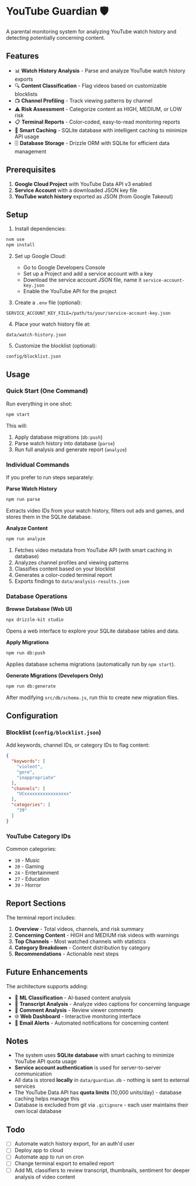 # YouTube Guardian 🛡️

A parental monitoring system for analyzing YouTube watch history and detecting potentially concerning content.

## Features

- 📊 **Watch History Analysis** - Parse and analyze YouTube watch history exports
- 🔍 **Content Classification** - Flag videos based on customizable blocklists
- 📺 **Channel Profiling** - Track viewing patterns by channel
- ⚠️ **Risk Assessment** - Categorize content as HIGH, MEDIUM, or LOW risk
- 📋 **Terminal Reports** - Color-coded, easy-to-read monitoring reports
- 💾 **Smart Caching** - SQLite database with intelligent caching to minimize API usage
- 🗄️ **Database Storage** - Drizzle ORM with SQLite for efficient data management

## Prerequisites

1. **Google Cloud Project** with YouTube Data API v3 enabled
2. **Service Account** with a downloaded JSON key file
3. **YouTube watch history** exported as JSON (from Google Takeout)

## Setup

1. Install dependencies:
```bash
nvm use
npm install
```

2. Set up Google Cloud:
   - Go to Google Developers Console
   - Set up a Project and add a service account with a key
   - Download the service account JSON file, name it `service-account-key.json`
   - Enable the YouTube API for the project

3. Create a `.env` file (optional):
```env
SERVICE_ACCOUNT_KEY_FILE=/path/to/your/service-account-key.json
```

4. Place your watch history file at:
```
data/watch-history.json
```

5. Customize the blocklist (optional):
```
config/blocklist.json
```

## Usage

### Quick Start (One Command)
Run everything in one shot:
```bash
npm start
```

This will:
1. Apply database migrations (`db:push`)
2. Parse watch history into database (`parse`)
3. Run full analysis and generate report (`analyze`)

### Individual Commands

If you prefer to run steps separately:

**Parse Watch History**
```bash
npm run parse
```
Extracts video IDs from your watch history, filters out ads and games, and stores them in the SQLite database.

**Analyze Content**
```bash
npm run analyze
```
1. Fetches video metadata from YouTube API (with smart caching in database)
2. Analyzes channel profiles and viewing patterns
3. Classifies content based on your blocklist
4. Generates a color-coded terminal report
5. Exports findings to `data/analysis-results.json`

### Database Operations

**Browse Database (Web UI)**
```bash
npx drizzle-kit studio
```
Opens a web interface to explore your SQLite database tables and data.

**Apply Migrations**
```bash
npm run db:push
```
Applies database schema migrations (automatically run by `npm start`).

**Generate Migrations (Developers Only)**
```bash
npm run db:generate
```
After modifying `src/db/schema.js`, run this to create new migration files.

## Configuration

### Blocklist (`config/blocklist.json`)

Add keywords, channel IDs, or category IDs to flag content:

```json
{
  "keywords": [
    "violent",
    "gore",
    "inappropriate"
  ],
  "channels": [
    "UCxxxxxxxxxxxxxxxxx"
  ],
  "categories": [
    "39"
  ]
}
```

### YouTube Category IDs

Common categories:
- `10` - Music
- `20` - Gaming
- `24` - Entertainment
- `27` - Education
- `39` - Horror


## Report Sections

The terminal report includes:

1. **Overview** - Total videos, channels, and risk summary
2. **Concerning Content** - HIGH and MEDIUM risk videos with warnings
3. **Top Channels** - Most watched channels with statistics
4. **Category Breakdown** - Content distribution by category
5. **Recommendations** - Actionable next steps

## Future Enhancements

The architecture supports adding:

- 🤖 **ML Classification** - AI-based content analysis
- 📝 **Transcript Analysis** - Analyze video captions for concerning language
- 💬 **Comment Analysis** - Review viewer comments
- 🌐 **Web Dashboard** - Interactive monitoring interface
- 📧 **Email Alerts** - Automated notifications for concerning content


## Notes

- The system uses **SQLite database** with smart caching to minimize YouTube API quota usage
- **Service account authentication** is used for server-to-server communication
- All data is stored **locally** in `data/guardian.db` - nothing is sent to external services
- The YouTube Data API has **quota limits** (10,000 units/day) - database caching helps manage this
- Database is excluded from git via `.gitignore` - each user maintains their own local database

## Todo

- [ ] Automate watch history export, for an auth'd user
- [ ] Deploy app to cloud
- [ ] Automate app to run on cron
- [ ] Change terminal export to emailed report
- [ ] Add ML classifiers to review transcript, thumbnails, sentiment for deeper analysis of video content

